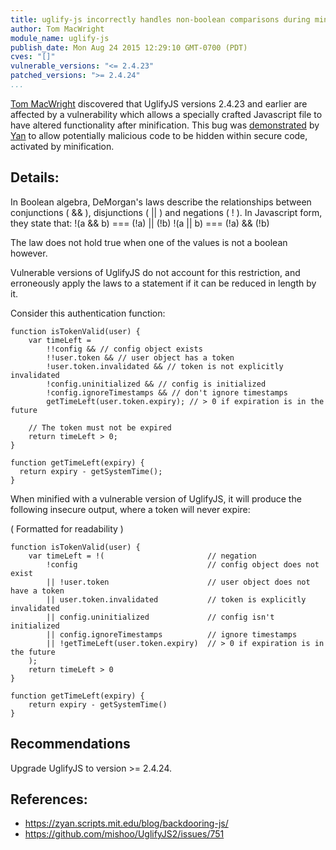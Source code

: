 ```yaml
---
title: uglify-js incorrectly handles non-boolean comparisons during minification 
author: Tom MacWright
module_name: uglify-js
publish_date: Mon Aug 24 2015 12:29:10 GMT-0700 (PDT)
cves: "[]"
vulnerable_versions: "<= 2.4.23"
patched_versions: ">= 2.4.24"
...
```


[Tom MacWright](https://github.com/mishoo/UglifyJS2/issues/751) discovered that UglifyJS versions 2.4.23 and earlier are affected by a vulnerability which allows a specially crafted Javascript file to have altered functionality after minification. This bug was [demonstrated](https://zyan.scripts.mit.edu/blog/backdooring-js/) by [Yan](https://twitter.com/bcrypt) to allow potentially malicious code to be hidden within secure code, activated by minification.


## Details:

In Boolean algebra, DeMorgan's laws describe the relationships between conjunctions ( && ), disjunctions ( || ) and negations ( ! ).
In Javascript form, they state that:
 !(a && b) === (!a) || (!b)
 !(a || b) === (!a) && (!b)

The law does not hold true when one of the values is not a boolean however.

Vulnerable versions of UglifyJS do not account for this restriction, and erroneously apply the laws to a statement if it can be reduced in length by it.

Consider this authentication function:

```
function isTokenValid(user) {
    var timeLeft =
        !!config && // config object exists
        !!user.token && // user object has a token
        !user.token.invalidated && // token is not explicitly invalidated
        !config.uninitialized && // config is initialized
        !config.ignoreTimestamps && // don't ignore timestamps
        getTimeLeft(user.token.expiry); // > 0 if expiration is in the future

    // The token must not be expired
    return timeLeft > 0;
}

function getTimeLeft(expiry) {
  return expiry - getSystemTime();
}
```
When minified with a vulnerable version of UglifyJS, it will produce the following insecure output, where a token will never expire:

( Formatted for readability )

```
function isTokenValid(user) {
    var timeLeft = !(                       // negation
        !config                             // config object does not exist
        || !user.token                      // user object does not have a token
        || user.token.invalidated           // token is explicitly invalidated
        || config.uninitialized             // config isn't initialized
        || config.ignoreTimestamps          // ignore timestamps
        || !getTimeLeft(user.token.expiry)  // > 0 if expiration is in the future
    ); 
    return timeLeft > 0
}

function getTimeLeft(expiry) {
    return expiry - getSystemTime()
}
```

## Recommendations

Upgrade UglifyJS to version >= 2.4.24.

## References:
- https://zyan.scripts.mit.edu/blog/backdooring-js/
- https://github.com/mishoo/UglifyJS2/issues/751
